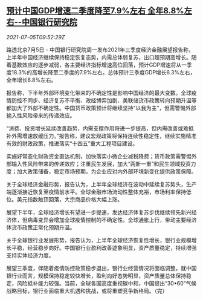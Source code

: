 <!--1625479262000-->
[预计中国GDP增速二季度降至7.9%左右 全年8.8%左右--中国银行研究院](https://cn.reuters.com/article/china-q2-gdp-boc-report-0705-idCNKCS2EB0NQ)
------

<div><i>2021-07-05T09:52:29Z</i></div><p>路透北京7月5日 - 中国银行研究院周一发布2021年三季度经济金融展望报告称，上半年中国经济继续保持稳定恢复态势，内需总体弱复苏，出口超预期高增长。随着基数效应的逐步减弱，各主要经济指标增速高位回落，预计GDP增速将从一季度18.3%的高增长降至二季度的7.9%左右。总体预计三季度GDP增长6.3%左右，全年增长8.8%左右。</p><p>报告称，下半年外部环境变化带来的不确定性是影响中国经济的最大变数。全球疫情防控不同步、经济复苏不平衡、政经博弈加剧、美联储货币政策转向预期升温等都加大了外部不确定性。中国货币政策预计将继续坚持“以我为主”，但需警惕外部输入性风险带来的传递效应。</p><p>“消费、投资增长延续改善趋势，内需支撑作用将进一步提高，但内需改善或难抵补外需增速放缓压力。”报告称，建议宏观政策将保持连续性稳定性，继续实施精准有效的财政政策，推进落实“十四五”重大工程项目建设。</p><p>实施好常态化财政资金直达机制，加快落实小微企业减税降费；货币政策需警惕外部输入性风险带来的传递效应；注重民生发展，加大“两新一重”和民生领域投资力度；加大政策储备，稳定市场预期，为企业应对内外部环境新变化提供政策保障。</p><p>关于全球经济金融形势，报告认为，上半年全球经济在波动中延续复苏势头，生产端逐渐接近恢复至疫情前水平。全球金融市场流动性整体充裕，市场利率保持低位。美元指数触顶回落，大宗商品价格大幅上涨。</p><p>展望下半年，全球经济增长有望进一步提速，发达经济体复苏步伐继续领先新兴经济体，但病毒变异会增加全球疫情控制的不确定性。全球通胀上行，带动主要经济体货币政策正常化预期升温。</p><p>关于全球银行业发展形势，报告认为，上半年全球经济恢复性增长，银行业规模增长平稳，经营稳步向好。中国银行业盈利改善迹象明显，资产质量稳定，持续增强支持实体经济力度。</p><p>展望三季度，伴随着疫情防控政策稳步退出，银行业经营情况将面临调整。就中国银行业而言，规模保持稳定较快增长，盈利向好态势明显，资产质量总体保持稳定，风险抵补能力较强。当前，全球各国高度重视碳中和，中国提出“30•60”气候战略目标，银行业面临重大机遇和挑战，或将重塑竞争新格局。（完）</p>

